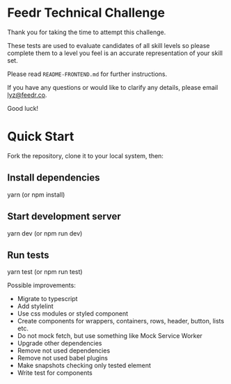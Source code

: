 # Feedr Technical Challenge

Thank you for taking the time to attempt this challenge.

These tests are used to evaluate candidates of all skill levels so please complete them to a level you feel is an accurate representation of your skill set.

Please read `README-FRONTEND.md` for further instructions.

If you have any questions or would like to clarify any details, please email lyz@feedr.co.

Good luck!

# Quick Start
Fork the repository, clone it to your local system, then:

## Install dependencies
yarn (or npm install)

## Start development server
yarn dev (or npm run dev)

## Run tests
yarn test (or npm run test)

Possible improvements:
- Migrate to typescript
- Add stylelint
- Use css modules or styled component
- Create components for wrappers, containers, rows, header, button, lists etc.
- Do not mock fetch, but use something like Mock Service Worker
- Upgrade other dependencies
- Remove not used dependencies
- Remove not used babel plugins
- Make snapshots checking only tested element
- Write test for components
